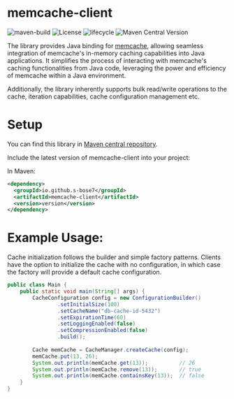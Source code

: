 # memcache-client

![maven-build](https://github.com/s-bose7/memcache-client/actions/workflows/build.yml/badge.svg)
![License](https://img.shields.io/github/license/s-bose7/memcache-client?color=blue)
![lifecycle](https://img.shields.io/badge/lifecycle-beta-blue)
![Maven Central Version](https://img.shields.io/maven-central/v/io.github.s-bose7/memcache-client)


The library provides Java binding for [memcache](https://github.com/s-bose7/memcache.git), allowing seamless integration of memcache's in-memory caching capabilities into Java applications. It simplifies the process of interacting with memcache's caching functionalities from Java code, leveraging the power and efficiency of memcache within a Java environment.

Additionally, the library inherently supports bulk read/write operations to the cache, iteration capabilities, cache configuration management etc.

# Setup

You can find this library in [Maven central repository](https://repo1.maven.org/maven2/io/github/s-bose7/). 

Include the latest version of memcache-client into your project:

In Maven:

```xml
<dependency>
  <groupId>io.github.s-bose7</groupId>
  <artifactId>memcache-client</artifactId>
  <version>version</version>
</dependency>
```


# Example Usage:

Cache initialization follows the builder and simple factory patterns. Clients have the option to initialize the cache with no configuration, in which case the factory will provide a default cache configuration.

```java
public class Main {
	public static void main(String[] args) {
		CacheConfiguration config = new ConfigurationBuilder()
				.setInitialSize(100)									
				.setCacheName("db-cache-id-5432")									
				.setExpirationTime(60)
				.setLoggingEnabled(false)
				.setCompressionEnabled(false)
				.build();
		
		Cache memCache = CacheManager.createCache(config);
		memCache.put(13, 26);
		System.out.println(memCache.get(13));          // 26
		System.out.println(memCache.remove(13));       // true
		System.out.println(memCache.containsKey(13));  // false
	}
}
```

